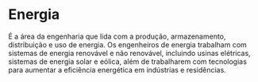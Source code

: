 # Energia
É a área da engenharia que lida com a produção, armazenamento, distribuição e uso de energia. Os engenheiros de energia trabalham com sistemas de energia renovável e não renovável, incluindo usinas elétricas, sistemas de energia solar e eólica, além de trabalharem com tecnologias para aumentar a eficiência energética em indústrias e residências.